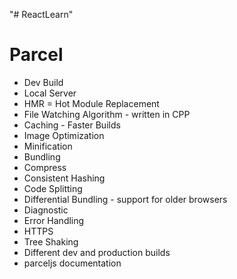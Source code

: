 "# ReactLearn" 

# Parcel
- Dev Build
- Local Server
- HMR = Hot Module Replacement
- File Watching Algorithm - written in CPP
- Caching - Faster Builds
- Image Optimization
- Minification
- Bundling
- Compress
- Consistent Hashing
- Code Splitting
- Differential Bundling - support for older browsers
- Diagnostic
- Error Handling
- HTTPS
- Tree Shaking
- Different dev and production builds
- parceljs documentation
